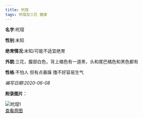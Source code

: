 ```yaml
---
title: 玳瑁
tags: 玳瑁及三花 健康 
---
```


**名字**:玳瑁

**性别**:未知

**绝育情况**:未知/可能不适宜绝育

**外貌**:三花，腹部白色，背上橘色有一道黑，头和尾巴橘色和黑色都有

**性格**:不怕人 但有点暴躁 撸不好容易生气

*编写日期:2020-06-08*

**附录图片**：

![玳瑁1](http://nekoustc.hk.ufileos.com//cats/m_玳瑁1.jpg)    
[查看原图](http://nekoustc.hk.ufileos.com//cats/l_玳瑁1.jpg)    
